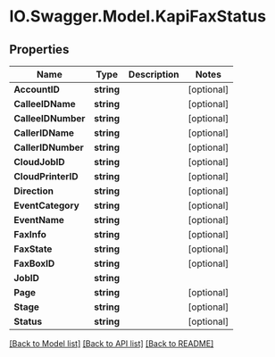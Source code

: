 # IO.Swagger.Model.KapiFaxStatus
## Properties

Name | Type | Description | Notes
------------ | ------------- | ------------- | -------------
**AccountID** | **string** |  | [optional] 
**CalleeIDName** | **string** |  | [optional] 
**CalleeIDNumber** | **string** |  | [optional] 
**CallerIDName** | **string** |  | [optional] 
**CallerIDNumber** | **string** |  | [optional] 
**CloudJobID** | **string** |  | [optional] 
**CloudPrinterID** | **string** |  | [optional] 
**Direction** | **string** |  | [optional] 
**EventCategory** | **string** |  | [optional] 
**EventName** | **string** |  | [optional] 
**FaxInfo** | **string** |  | [optional] 
**FaxState** | **string** |  | [optional] 
**FaxBoxID** | **string** |  | [optional] 
**JobID** | **string** |  | 
**Page** | **string** |  | [optional] 
**Stage** | **string** |  | [optional] 
**Status** | **string** |  | [optional] 

[[Back to Model list]](../README.md#documentation-for-models) [[Back to API list]](../README.md#documentation-for-api-endpoints) [[Back to README]](../README.md)

